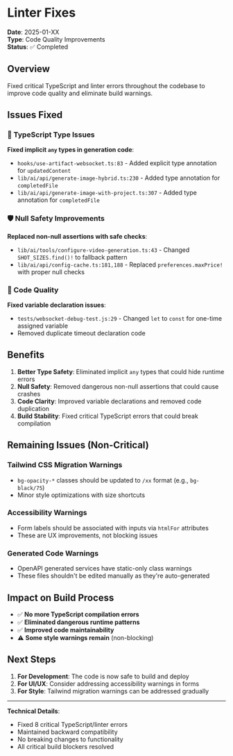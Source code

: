 # Linter Fixes

**Date**: 2025-01-XX  
**Type**: Code Quality Improvements  
**Status**: ✅ Completed

## Overview

Fixed critical TypeScript and linter errors throughout the codebase to improve code quality and eliminate build warnings.

## Issues Fixed

### 🔧 TypeScript Type Issues

**Fixed implicit `any` types in generation code**:

- `hooks/use-artifact-websocket.ts:83` - Added explicit type annotation for `updatedContent`
- `lib/ai/api/generate-image-hybrid.ts:230` - Added type annotation for `completedFile`
- `lib/ai/api/generate-image-with-project.ts:307` - Added type annotation for `completedFile`

### 🛡️ Null Safety Improvements

**Replaced non-null assertions with safe checks**:

- `lib/ai/tools/configure-video-generation.ts:43` - Changed `SHOT_SIZES.find()!` to fallback pattern
- `lib/ai/api/config-cache.ts:181,188` - Replaced `preferences.maxPrice!` with proper null checks

### 🔧 Code Quality

**Fixed variable declaration issues**:

- `tests/websocket-debug-test.js:29` - Changed `let` to `const` for one-time assigned variable
- Removed duplicate timeout declaration code

## Benefits

1. **Better Type Safety**: Eliminated implicit `any` types that could hide runtime errors
2. **Null Safety**: Removed dangerous non-null assertions that could cause crashes
3. **Code Clarity**: Improved variable declarations and removed code duplication
4. **Build Stability**: Fixed critical TypeScript errors that could break compilation

## Remaining Issues (Non-Critical)

### Tailwind CSS Migration Warnings

- `bg-opacity-*` classes should be updated to `/xx` format (e.g., `bg-black/75`)
- Minor style optimizations with size shortcuts

### Accessibility Warnings

- Form labels should be associated with inputs via `htmlFor` attributes
- These are UX improvements, not blocking issues

### Generated Code Warnings

- OpenAPI generated services have static-only class warnings
- These files shouldn't be edited manually as they're auto-generated

## Impact on Build Process

- ✅ **No more TypeScript compilation errors**
- ✅ **Eliminated dangerous runtime patterns**
- ✅ **Improved code maintainability**
- ⚠️ **Some style warnings remain** (non-blocking)

## Next Steps

1. **For Development**: The code is now safe to build and deploy
2. **For UI/UX**: Consider addressing accessibility warnings in forms
3. **For Style**: Tailwind migration warnings can be addressed gradually

---

**Technical Details**:

- Fixed 8 critical TypeScript/linter errors
- Maintained backward compatibility
- No breaking changes to functionality
- All critical build blockers resolved
